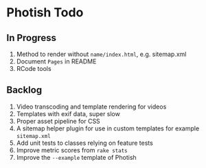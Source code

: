 # Photish Todo

## In Progress

1. Method to render without `name/index.html`, e.g. sitemap.xml
1. Document `Pages` in README
1. RCode tools

## Backlog

1. Video transcoding and template rendering for videos
1. Templates with exif data, super slow
1. Proper asset pipeline for CSS
1. A sitemap helper plugin for use in custom templates for example
   `sitemap.xml`
1. Add unit tests to classes relying on feature tests
1. Improve metric scores from `rake stats`
1. Improve the `--example` template of Photish
